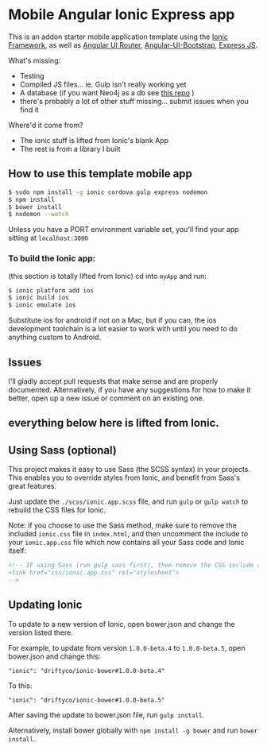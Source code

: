 Mobile Angular Ionic Express app
================================

This is an addon starter mobile application template using the [Ionic Framework](http://ionicframework.com/), as well as [Angular UI Router](http://angular-ui.github.io/ui-router/), [Angular-UI-Bootstrap](http://angular-ui.github.io/), [Express JS](http://expressjs.com/). 

What's missing: 
* Testing
* Compiled JS files... ie. Gulp isn't really working yet
* A database (if you want Neo4j as a db see [this repo](https://github.com/lazaruslarue/riffin-on-ripple) )
* there's probably a lot of other stuff missing... submit issues when you find it

Where'd it come from?
* The ionic stuff is lifted from Ionic's blank App
* The rest is from a library I built

## How to use this template mobile app

```bash
$ sudo npm install -g ionic cordova gulp express nodemon
$ npm install
$ bower install
$ nodemon --watch
```
Unless you have a PORT environment variable set, you'll find your app sitting at ````localhost:3000````

### To build the Ionic app:
(this section is totally lifted from Ionic)
cd into `myApp` and run:

```bash
$ ionic platform add ios
$ ionic build ios
$ ionic emulate ios
```

Substitute ios for android if not on a Mac, but if you can, the ios development toolchain is a lot easier to work with until you need to do anything custom to Android.

## Issues
I'll gladly accept pull requests that make sense and are properly documented. Alternatively, if you have any suggestions for how to make it better, open up a new issue or comment on an existing one. 

## everything below here is lifted from Ionic. 

## Using Sass (optional)

This project makes it easy to use Sass (the SCSS syntax) in your projects. This enables you to override styles from Ionic, and benefit from
Sass's great features.

Just update the `./scss/ionic.app.scss` file, and run `gulp` or `gulp watch` to rebuild the CSS files for Ionic.

Note: if you choose to use the Sass method, make sure to remove the included `ionic.css` file in `index.html`, and then uncomment
the include to your `ionic.app.css` file which now contains all your Sass code and Ionic itself:

```html
<!-- IF using Sass (run gulp sass first), then remove the CSS include above
<link href="css/ionic.app.css" rel="stylesheet">
-->
```

## Updating Ionic

To update to a new version of Ionic, open bower.json and change the version listed there.

For example, to update from version `1.0.0-beta.4` to `1.0.0-beta.5`, open bower.json and change this:

```
"ionic": "driftyco/ionic-bower#1.0.0-beta.4"
```

To this:

```
"ionic": "driftyco/ionic-bower#1.0.0-beta.5"
```

After saving the update to bower.json file, run `gulp install`.

Alternatively, install bower globally with `npm install -g bower` and run `bower install`.
